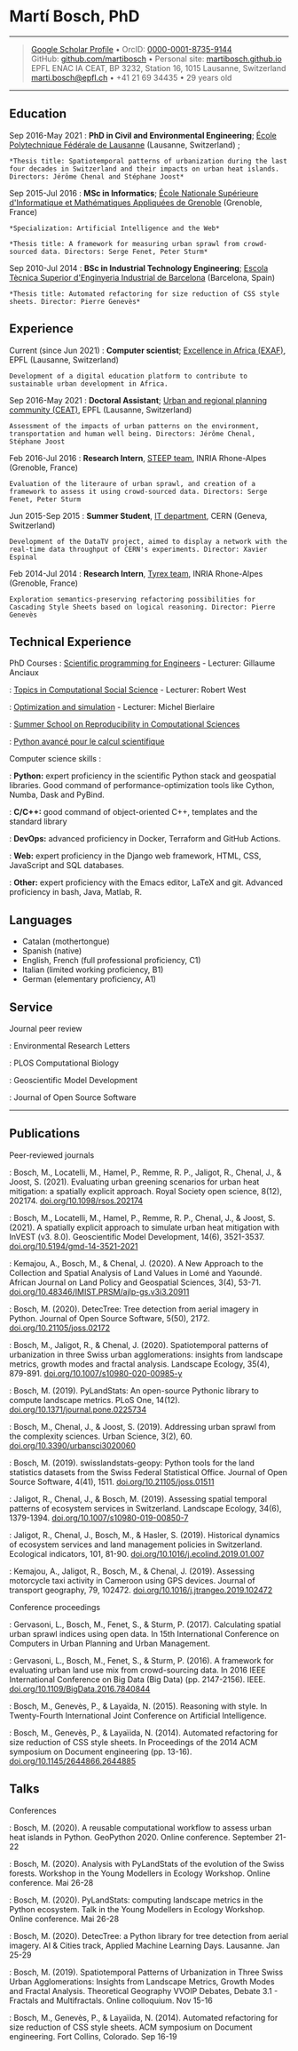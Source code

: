 Martí Bosch, PhD
================

----

> [Google Scholar Profile](https://scholar.google.com/citations?user=spj4l-QAAAAJ) • OrcID: [0000-0001-8735-9144](https://orcid.org/0000-0001-8735-9144)\
> GitHub: [github.com/martibosch](https://github.com/martibosch) • Personal site: [martibosch.github.io](https://martibosch.github.io)\
> EPFL ENAC IA CEAT, BP 3232, Station 16, 1015 Lausanne, Switzerland\
> <marti.bosch@epfl.ch> • +41 21 69 34435 • 29 years old

----

Education
---------

Sep 2016-May 2021
:   **PhD in Civil and Environmental Engineering**; [École Polytechnique Fédérale de Lausanne](https://www.epfl.ch) (Lausanne, Switzerland) ; 

    *Thesis title: Spatiotemporal patterns of urbanization during the last four decades in Switzerland and their impacts on urban heat islands. Directors: Jérôme Chenal and Stéphane Joost*

Sep 2015-Jul 2016
:   **MSc in Informatics**; [École Nationale Supérieure d'Informatique et Mathématiques Appliquées de Grenoble](http://ensimag.grenoble-inp.fr) (Grenoble, France)

    *Specialization: Artificial Intelligence and the Web*
    
    *Thesis title: A framework for measuring urban sprawl from crowd-sourced data. Directors: Serge Fenet, Peter Sturm*
    
Sep 2010-Jul 2014
:   **BSc in Industrial Technology Engineering**; [Escola Tècnica Superior d'Enginyeria Industrial de Barcelona](https://www.etseib.upc.edu) (Barcelona, Spain)

    *Thesis title: Automated refactoring for size reduction of CSS style sheets. Director: Pierre Genevès*

Experience
----------

Current (since Jun 2021)
:   **Computer scientist**; [Excellence in Africa (EXAF)](http://exaf.epfl.ch/), EPFL (Lausanne, Switzerland)

    Development of a digital education platform to contribute to sustainable urban development in Africa.

Sep 2016-May 2021
:   **Doctoral Assistant**; [Urban and regional planning community (CEAT)](http://ceat.epfl.ch/), EPFL (Lausanne, Switzerland)

    Assessment of the impacts of urban patterns on the environment, transportation and human well being. Directors: Jérôme Chenal, Stéphane Joost

Feb 2016-Jul 2016
:   **Research Intern**, [STEEP team](https://team.inria.fr/steep/), INRIA Rhone-Alpes (Grenoble, France)

    Evaluation of the literaure of urban sprawl, and creation of a framework to assess it using crowd-sourced data. Directors: Serge Fenet, Peter Sturm
    
Jun 2015-Sep 2015
:   **Summer Student**, [IT department](http://information-technology.web.cern.ch/), CERN (Geneva, Switzerland)

    Development of the DataTV project, aimed to display a network with the real-time data throughput of CERN's experiments. Director: Xavier Espinal

Feb 2014-Jul 2014
:   **Research Intern**, [Tyrex team](https://tyrex.inria.fr/), INRIA Rhone-Alpes (Grenoble, France)

    Exploration semantics-preserving refactoring possibilities for Cascading Style Sheets based on logical reasoning. Director: Pierre Genevès

Technical Experience
--------------------

PhD Courses
: [Scientific programming for Engineers](http://edu.epfl.ch/coursebook/en/scientific-programming-for-engineers-MATH-611) - Lecturer: Gillaume Anciaux

: [Topics in Computational Social Science](https://edu.epfl.ch/coursebook/en/topics-in-computational-social-science-CS-718) - Lecturer: Robert West

: [Optimization and simulation](https://edu.epfl.ch/coursebook/en/optimization-and-simulation-MATH-600) - Lecturer: Michel Bierlaire

: [Summer School on Reproducibility in Computational Sciences](http://rcs18.ethz.ch/)

: [Python avancé pour le calcul scientifique](http://lyoncalcul.univ-lyon1.fr/events/2017/python/)

Computer science skills
:   

:   **Python:** expert proficiency in the scientific Python stack and geospatial libraries. Good command of performance-optimization tools like Cython, Numba, Dask and PyBind.

:   **C/C++:** good command of object-oriented C++, templates and the standard library

:   **DevOps:** advanced proficiency in Docker, Terraform and GitHub Actions.

:   **Web:** expert proficiency in the Django web framework, HTML, CSS, JavaScript and SQL databases.

:   **Other:** expert proficiency with the Emacs editor, LaTeX and git. Advanced proficiency in bash, Java, Matlab, R.

Languages
---------

* Catalan (mothertongue)
* Spanish (native)
* English, French (full professional proficiency, C1)
* Italian (limited working proficiency, B1)
* German (elementary proficiency, A1)

Service
-------

Journal peer review

: Environmental Research Letters

: PLOS Computational Biology

: Geoscientific Model Development

: Journal of Open Source Software

----

Publications
------------

Peer-reviewed journals

: Bosch, M., Locatelli, M., Hamel, P., Remme, R. P., Jaligot, R., Chenal, J., & Joost, S. (2021). Evaluating urban greening scenarios for urban heat mitigation: a spatially explicit approach. Royal Society open science, 8(12), 202174. [doi.org/10.1098/rsos.202174](https://doi.org/10.1098/rsos.202174)

: Bosch, M., Locatelli, M., Hamel, P., Remme, R. P., Chenal, J., & Joost, S. (2021). A spatially explicit approach to simulate urban heat mitigation with InVEST (v3. 8.0). Geoscientific Model Development, 14(6), 3521-3537. [doi.org/10.5194/gmd-14-3521-2021](https://doi.org/10.5194/gmd-14-3521-2021)

: Kemajou, A., Bosch, M., & Chenal, J. (2020). A New Approach to the Collection and Spatial Analysis of Land Values in Lomé and Yaoundé. African Journal on Land Policy and Geospatial Sciences, 3(4), 53-71. [doi.org/10.48346/IMIST.PRSM/ajlp-gs.v3i3.20911](https://doi.org/10.48346/IMIST.PRSM/ajlp-gs.v3i3.20911)

: Bosch, M. (2020). DetecTree: Tree detection from aerial imagery in Python. Journal of Open Source Software, 5(50), 2172. [doi.org/10.21105/joss.02172](https://doi.org/10.21105/joss.02172)

: Bosch, M., Jaligot, R., & Chenal, J. (2020). Spatiotemporal patterns of urbanization in three Swiss urban agglomerations: insights from landscape metrics, growth modes and fractal analysis. Landscape Ecology, 35(4), 879-891. [doi.org/10.1007/s10980-020-00985-y](https://doi.org/10.1007/s10980-020-00985-y)

: Bosch, M. (2019). PyLandStats: An open-source Pythonic library to compute landscape metrics. PLoS One, 14(12). [doi.org/10.1371/journal.pone.0225734](https://doi.org/10.1371/journal.pone.0225734)

: Bosch, M., Chenal, J., & Joost, S. (2019). Addressing urban sprawl from the complexity sciences. Urban Science, 3(2), 60. [doi.org/10.3390/urbansci3020060](https://doi.org/10.3390/urbansci3020060)

: Bosch, M. (2019). swisslandstats-geopy: Python tools for the land statistics datasets from the Swiss Federal Statistical Office. Journal of Open Source Software, 4(41), 1511. [doi.org/10.21105/joss.01511](https://doi.org/10.21105/joss.01511)

: Jaligot, R., Chenal, J., & Bosch, M. (2019). Assessing spatial temporal patterns of ecosystem services in Switzerland. Landscape Ecology, 34(6), 1379-1394. [doi.org/10.1007/s10980-019-00850-7](https://doi.org/10.1007/s10980-019-00850-7)

: Jaligot, R., Chenal, J., Bosch, M., & Hasler, S. (2019). Historical dynamics of ecosystem services and land management policies in Switzerland. Ecological indicators, 101, 81-90. [doi.org/10.1016/j.ecolind.2019.01.007](https://doi.org/10.1016/j.ecolind.2019.01.007)

: Kemajou, A., Jaligot, R., Bosch, M., & Chenal, J. (2019). Assessing motorcycle taxi activity in Cameroon using GPS devices. Journal of transport geography, 79, 102472. [doi.org/10.1016/j.jtrangeo.2019.102472](https://doi.org/10.1016/j.jtrangeo.2019.102472)

Conference proceedings

: Gervasoni, L., Bosch, M., Fenet, S., & Sturm, P. (2017). Calculating spatial urban sprawl indices using open data. In 15th International Conference on Computers in Urban Planning and Urban Management. 

: Gervasoni, L., Bosch, M., Fenet, S., & Sturm, P. (2016). A framework for evaluating urban land use mix from crowd-sourcing data. In 2016 IEEE International Conference on Big Data (Big Data) (pp. 2147-2156). IEEE. [doi.org/10.1109/BigData.2016.7840844](https://doi.org/10.1109/BigData.2016.7840844)

: Bosch, M., Genevès, P., & Layaïda, N. (2015). Reasoning with style. In Twenty-Fourth International Joint Conference on Artificial Intelligence. 

: Bosch, M., Genevès, P., & Layaïida, N. (2014). Automated refactoring for size reduction of CSS style sheets. In Proceedings of the 2014 ACM symposium on Document engineering (pp. 13-16). [doi.org/10.1145/2644866.2644885](https://doi.org/10.1145/2644866.2644885)


Talks
-----

Conferences

: Bosch, M. (2020). A reusable computational workflow to assess urban heat islands in Python. GeoPython 2020. Online conference. September 21-22

: Bosch, M. (2020). Analysis with PyLandStats of the evolution of the Swiss forests. Workshop in the Young Modellers in Ecology Workshop. Online conference. Mai 26-28

: Bosch, M. (2020). PyLandStats: computing landscape metrics in the Python ecosystem. Talk in the Young Modellers in Ecology Workshop. Online conference. Mai 26-28

: Bosch, M. (2020). DetecTree: a Python library for tree detection from aerial imagery. AI & Cities track, Applied Machine Learning Days. Lausanne. Jan 25-29

: Bosch, M. (2019). Spatiotemporal Patterns of Urbanization in Three Swiss Urban Agglomerations: Insights from Landscape Metrics, Growth Modes and Fractal Analysis. Theoretical Geography VVOIP Debates, Debate 3.1 - Fractals and Multifractals. Online colloquium. Nov 15-16

: Bosch, M., Genevès, P., & Layaïida, N. (2014). Automated refactoring for size reduction of CSS style sheets. ACM symposium on Document engineering. Fort Collins, Colorado. Sep 16-19
